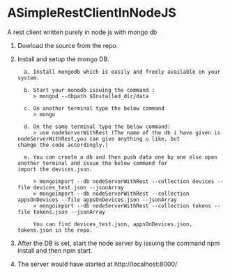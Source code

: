 # ASimpleRestClientInNodeJS
A rest client written purely in node js with  mongo db

1. Dowload the source from the repo.

2. Install and setup the mongo DB.

         a. Install mongodb which is easily and freely available on your system.
         
         b. Start your monodb issuing the command : 
            > mongod --dbpath $Installed_dir/data
            
         c. On another terminal type the below command
            > mongo
            
         d. On the same terminal type the below command:
            > use nodeServerWithRest (The name of the db i have given is nodeServerWithRest,you can give anything u like, but              change the code accordingly.)
            
         e. You can create a db and then push data one by one else open another terminal and issue the below command for                   import the devices.json. 
         
            > mongoimport --db nodeServerWithRest --collection devices --file devices_test.json --jsonArray
            > mongoimport --db nodeServerWithRest --collection appsOnDevices --file appsOnDevices.json --jsonArray
            > mongoimport --db nodeServerWithRest --collection tokens --file tokens.json --jsonArray
            
            You can find devices_test.json, appsOnDevices.json, tokens.json in the repo.
            
 7. After the DB is set, start the node server by issuing the command npm install and then npm start.
 
 8. The server would have started at http://localhost:8000/

